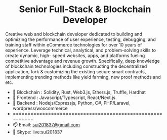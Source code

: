 <!--
**Talented-Business/Talented-Business** is a ✨ _special_ ✨ repository because its `README.md` (this file) appears on your GitHub profile.

Here are some ideas to get you started:

- 🔭 I’m currently working on ...
- 🌱 I’m currently learning ...
- 👯 I’m looking to collaborate on ...
- 🤔 I’m looking for help with ...
- 💬 Ask me about ...
- 📫 How to reach me: ...
- 😄 Pronouns: ...
- ⚡ Fun fact: ...
-->
<h1 align="center">Senior Full-Stack & Blockchain Developer</h1>
Creative web and blockchain developer dedicated to building and optimizing the performance of user experience, testing, debugging, and training staff within eCommerce technologies for over 10 years of experience. 
Leverage technical, analytical, and problem-solving skills to create dynamic, high- speed websites, apps, and platforms fueling competitive advantage and revenue growth. 
Specifically, deep knowledge of blockchain technologies including constructing the decentralized application, fork & customizing the existing secure smart contracts, 
implementing trending methods like yield farming, new proof methods and etc.
<ul dir="auto">
	<li>
		<g-emoji class="g-emoji" alias="seedling" fallback-src="https://github.githubassets.com/images/icons/emoji/unicode/1f331.png">🌱</g-emoji> 
		Blockchain : Solidity, Rust, Web3.js, Ethers.js, Truffle, Hardhat
	</li>
	<li>
		<g-emoji class="g-emoji" alias="seedling" fallback-src="https://github.githubassets.com/images/icons/emoji/unicode/1f331.png">🌱</g-emoji>
		Frontend : Javascript/Typescript, React/Next.js
	</li>
	<li>
		<g-emoji class="g-emoji" alias="seedling" fallback-src="https://github.githubassets.com/images/icons/emoji/unicode/1f331.png">🌱</g-emoji> 
		Backend : Nodejs/Expressjs, Python, C#, PHP/Laravel, wordpress/woocommerce
	</li>
	<li>==========================================================</li>
	<li>
		<g-emoji class="g-emoji" alias="mailbox" fallback-src="https://github.githubassets.com/images/icons/emoji/unicode/1f4eb.png">📫</g-emoji>
		Email: <a href="mailto:sui201837@gmail.com">sui201837@gmail.com</a>
	</li>
	<li>
		<g-emoji class="g-emoji" alias="speech_balloon" fallback-src="https://github.githubassets.com/images/icons/emoji/unicode/1f4ac.png">💬</g-emoji> 
		Skype: live:sui201837
	</li>
</ul>